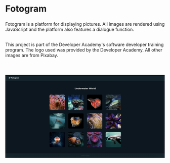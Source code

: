 <h1 align="left">Fotogram</h1>

###

<p align="left">Fotogram is a platform for displaying pictures. All images are rendered using JavaScript and the platform also features a dialogue function.<br><br> 

This project is part of the Developer Academy's software developer training program. The logo used was provided by the Developer Academy. All other images are from Pixabay.
</p><br>

###

![Fotogram](./img/fotogram.jpg)